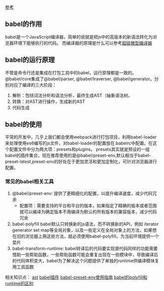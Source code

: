 
[参考](https://juejin.im/post/5c834bfa5188257e8f616946#heading-2)
## babel的作用
babel是一个JavaScript编译器，简单的说就是把js中的高版本的新语法转化为浏览器环境下能够执行的代码。
而编译器的原理是什么可以参考[超级微型编译器](https://github.com/jamiebuilds/the-super-tiny-compiler)

## babel的运行原理
不管是命令行还是集成在打包工具中的babel，运行原理都是一致的。
@babel/core集成了@babel/parser, @babel/traverser, @babel/generator。分别对应了编译的三大阶段：
1. 解析：包括词法分析和语法分析，最终生成AST（抽象语法树。
2. 转换：对AST进行操作，生成新的AST
3. 代码生成

## babel的使用
平常的开发中，几乎上我们都会使用webpack进行打包项目，利用babel-loader来处理使用es6编写的js文件，对babel-loader的配置放在.babelrc中配置。在这个配置文件中分为两大项：presets和plugins。
presets其实就是预设的一组babel的插件集合，现在推荐使用的是@babel/preset-env,默认相当于babel-preset-latest,preset-env的好处在于更加灵活和更加定制化，可针对浏览器进行配置。

### 常见的babel相关工具
1. @babel/preset-env: 提供了更精细化的配置，以提升编译速度，减少代码冗余
   - 配置项：需要支持的平台和平台的版本，如果指定了精确的版本或者范围就可以编译为确定版本不用编译为默认的所有版本的兼容版本，减少代码冗余
2. babel-polyfill
  babel默认只转换新的js语法，而不转换新的API，例如 iterator generator set map等全局对象，以及一些定义在全局对象上的方法，如果想在旧的浏览器上用这些方法，就必须使用babel-polyfill，为当前环境提供一个垫片
3. babel-transform-runtime: babel转译后的代码要实现源代码同样的功能需要借助一些帮助函数，一些帮助函数可能会重复出现在一些模块中，导致编译后的代码体积变大，babel为了解决这个问题提供了单独的runtime供编译模块复用工具函数


相关知识点：
[ast](https://segmentfault.com/a/1190000016231512)
[babel插件](https://juejin.im/post/5a9315e46fb9a0633a711f25)
[babel-preset-env使用指南](https://www.cnblogs.com/chyingp/p/understanding-babel-preset-env.html)
[babel的polyfill和runtime的区别](babel的polyfill和runtime的区别)
